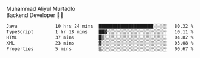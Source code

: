Muhammad Aliyul Murtadlo
<br>
Backend Developer 👨‍💻
<br>
<!--START_SECTION:waka-->

```txt
Java              10 hrs 24 mins  ████████████████████░░░░░   80.32 %
TypeScript        1 hr 18 mins    ██▓░░░░░░░░░░░░░░░░░░░░░░   10.11 %
HTML              37 mins         █▒░░░░░░░░░░░░░░░░░░░░░░░   04.82 %
XML               23 mins         ▓░░░░░░░░░░░░░░░░░░░░░░░░   03.08 %
Properties        5 mins          ▒░░░░░░░░░░░░░░░░░░░░░░░░   00.67 %
```

<!--END_SECTION:waka-->
